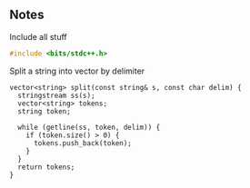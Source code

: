 ## Notes

Include all stuff
```cpp
#include <bits/stdc++.h>
```

Split a string into vector<string> by delimiter
```
vector<string> split(const string& s, const char delim) {
  stringstream ss(s);
  vector<string> tokens;
  string token;

  while (getline(ss, token, delim)) {
    if (token.size() > 0) {
      tokens.push_back(token);
    }
  }
  return tokens;
}
```
